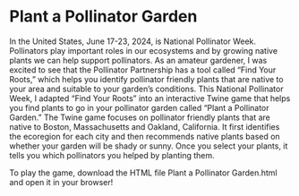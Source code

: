 # Plant a Pollinator Garden

In the United States, June 17-23, 2024, is National Pollinator Week. Pollinators play important roles in our ecosystems and by growing native plants we can help support pollinators. As an amateur gardener, I was excited to see that the Pollinator Partnership has a tool called “Find Your Roots,” which helps you identify pollinator friendly plants that are native to your area and suitable to your garden’s conditions. This National Pollinator Week, I adapted “Find Your Roots” into an interactive Twine game that helps you find plants to go in your pollinator garden called “Plant a Pollinator Garden.” The Twine game focuses on pollinator friendly plants that are native to Boston, Massachusetts and Oakland, California. It first identifies the ecoregion for each city and then recommends native plants based on whether your garden will be shady or sunny. Once you select your plants, it tells you which pollinators you helped by planting them. 

To play the game, download the HTML file Plant a Pollinator Garden.html and open it in your browser! 
